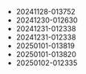 * 20241128-013752
* 20241230-012630
* 20241231-012338
* 20241231-012338
* 20250101-013819
* 20250101-013820
* 20250102-012335
